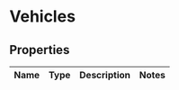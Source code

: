 
# Vehicles

## Properties
Name | Type | Description | Notes
------------ | ------------- | ------------- | -------------



